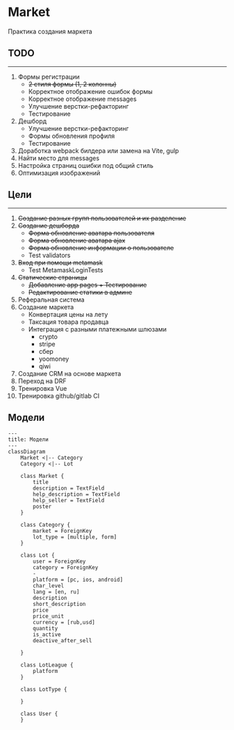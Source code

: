 # Market

Практика создания маркета

## TODO
---

1. Формы регистрации
    - ~~2 стиля формы (1, 2 колонны)~~
    - Корректное отображение ошибок формы
    - Корректное отображение messages
    - Улучшение верстки-рефакторинг
    - Тестирование
3. Дешборд
    - Улучшение верстки-рефакторинг
    - Формы обновления профиля
    - Тестирование
4. Доработка webpack билдера или замена на Vite, gulp
5. Найти место для messages
6. Настройка страниц ошибки под общий стиль
7. Оптимизация изображений


## Цели

---
1. ~~Создание разных групп пользователей и их разделение~~
2. ~~Создание дешборда~~
    - ~~Форма обновление аватара пользователя~~
    - ~~Форма обновление аватара ajax~~
    - ~~Форма обновление информации о пользователе~~
    - Test validators
3. ~~Вход при помощи metamask~~
    - Test MetamaskLoginTests
4. ~~Статические страницы~~
    - ~~Добавление app pages + Тестирование~~
    - ~~Редактирование статики в админе~~
5. Реферальная система
6. Создание маркета
    - Конвертация цены на лету
    - Таксация товара продавца
    - Интеграция с разными платежными шлюзами
        - crypto
        - stripe
        - сбер
        - yoomoney
        - qiwi
7. Создание CRM на основе маркета
8. Переход на DRF
9. Тренировка Vue
10. Тренировка github/gitlab CI


## Модели

```mermaid
---
title: Модели
---
classDiagram
    Market <|-- Category
    Category <|-- Lot

    class Market {
        title
        description = TextField
        help_description = TextField
        help_seller = TextField
        poster
    }

    class Category {
        market = ForeignKey
        lot_type = [multiple, form]
    }

    class Lot {
        user = ForeignKey
        category = ForeignKey
        -
        platform = [pc, ios, android]
        char_level
        lang = [en, ru]
        description
        short_description
        price
        price_unit
        currency = [rub,usd]
        quantity
        is_active
        deactive_after_sell

    }

    class LotLeague {
        platform
    }

    class LotType {

    }

    class User {
    }

```
